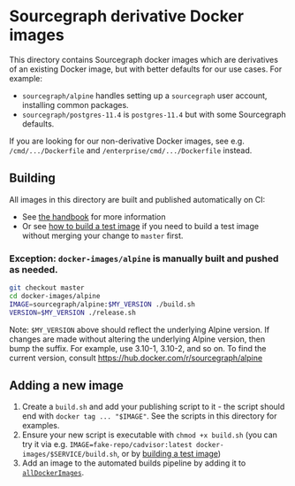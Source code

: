 # Sourcegraph derivative Docker images

This directory contains Sourcegraph docker images which are derivatives of an existing Docker image, but with better defaults for our use cases. For example:

- `sourcegraph/alpine` handles setting up a `sourcegraph` user account, installing common packages.
- `sourcegraph/postgres-11.4` is `postgres-11.4` but with some Sourcegraph defaults.

If you are looking for our non-derivative Docker images, see e.g. `/cmd/.../Dockerfile` and `/enterprise/cmd/.../Dockerfile` instead.

## Building

All images in this directory are built and published automatically on CI:

- See [the handbook](https://about.sourcegraph.com/handbook/engineering/deployments) for more information
- Or see [how to build a test image](https://about.sourcegraph.com/handbook/engineering/deployments#building-docker-images-for-a-specific-branch) if you need to build a test image without merging your change to `master` first.

### Exception: `docker-images/alpine` is manually built and pushed as needed.

```sh
git checkout master
cd docker-images/alpine
IMAGE=sourcegraph/alpine:$MY_VERSION ./build.sh
VERSION=$MY_VERSION ./release.sh
```

Note: `$MY_VERSION` above should reflect the underlying Alpine version. If changes are made without altering the underlying Alpine version, then bump the suffix. For example, use 3.10-1, 3.10-2, and so on. To find the current version, consult https://hub.docker.com/r/sourcegraph/alpine

## Adding a new image

1. Create a `build.sh` and add your publishing script to it - the script should end with `docker tag ... "$IMAGE"`. See the scripts in this directory for examples.
2. Ensure your new script is executable with `chmod +x build.sh` (you can try it via e.g. `IMAGE=fake-repo/cadvisor:latest docker-images/$SERVICE/build.sh`, or by [building a test image](https://about.sourcegraph.com/handbook/engineering/deployments#building-docker-images-for-a-specific-branch))
3. Add an image to the automated builds pipeline by adding it to [`allDockerImages`](https://sourcegraph.com/search?q=repo:%5Egithub%5C.com/sourcegraph/sourcegraph+file:%5Eenterprise/dev/ci/ci/pipeline-steps%5C.go+var+allDockerImages&patternType=literal).
